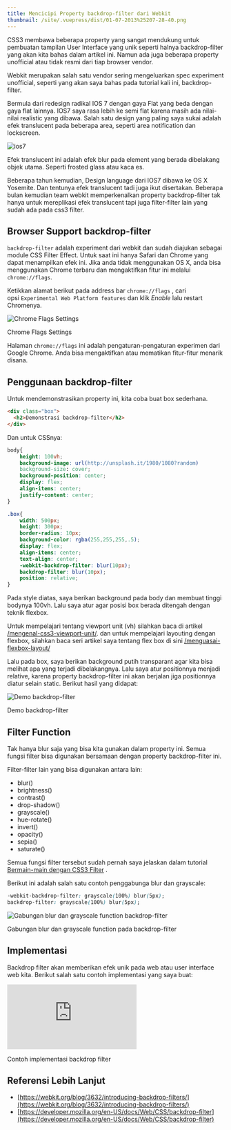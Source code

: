 ```yaml
---
title: Mencicipi Property backdrop-filter dari Webkit
thumbnail: /site/.vuepress/dist/01-07-2013%25207-28-40.png
---
```


CSS3 membawa beberapa property yang sangat mendukung untuk pembuatan tampilan User Interface yang unik seperti halnya backdrop-filter yang akan kita bahas dalam artikel ini. Namun ada juga beberapa property unofficial atau tidak resmi dari tiap browser vendor.

Webkit merupakan salah satu vendor sering mengeluarkan spec experiment unofficial, seperti yang akan saya bahas pada tutorial kali ini, backdrop-filter.

Bermula dari redesign radikal IOS 7 dengan gaya Flat yang beda dengan gaya flat lainnya. IOS7 saya rasa lebih ke semi flat karena masih ada nilai-nilai realistic yang dibawa. Salah satu design yang paling saya sukai adalah efek translucent pada beberapa area, seperti area notification dan lockscreen.

![ios7](/assets/img/ios7.jpg)

Efek translucent ini adalah efek blur pada element yang berada dibelakang objek utama. Seperti frosted glass atau kaca es.

Beberapa tahun kemudian, Design language dari IOS7 dibawa ke OS X Yosemite. Dan tentunya efek translucent tadi juga ikut disertakan. Beberapa bulan kemudian team webkit memperkenalkan property backdrop-filter tak hanya untuk mereplikasi efek translucent tapi juga filter-filter lain yang sudah ada pada css3 filter.

## Browser Support backdrop-filter

`backdrop-filter` adalah experiment dari webkit dan sudah diajukan sebagai module CSS Filter Effect. Untuk saat ini hanya Safari dan Chrome yang dapat menampilkan efek ini. Jika anda tidak menggunakan OS X, anda bisa menggunakan Chrome terbaru dan mengaktifkan fitur ini melalui `chrome://flags`.

Ketikkan alamat berikut pada address bar `chrome://flags` , cari opsi `Experimental Web Platform features` dan klik _Enable_ lalu restart Chromenya.

![Chrome Flags Settings](/assets/img/Screen-Shot-2016-05-25-at-10.17.28.png)

Chrome Flags Settings

Halaman `chrome://flags` ini adalah pengaturan-pengaturan experimen dari Google Chrome. Anda bisa mengaktifkan atau mematikan fitur-fitur menarik disana.

## Penggunaan backdrop-filter

Untuk mendemonstrasikan property ini, kita coba buat box sederhana.

```html
<div class="box">
  <h2>Demonstrasi backdrop-filter</h2>
</div>
```

Dan untuk CSSnya:

```css
body{
    height: 100vh;
    background-image: url(http://unsplash.it/1980/1080?random)
    background-size: cover;
    background-position: center;
    display: flex;
    align-items: center;
    justify-content: center;
}

.box{
    width: 500px;
    height: 300px;
    border-radius: 10px;
    background-color: rgba(255,255,255,.5);
    display: flex;
    align-items: center;
    text-align: center;
    -webkit-backdrop-filter: blur(10px);
    backdrop-filter: blur(10px);
    position: relative;
}
```

Pada style diatas, saya berikan background pada body dan membuat tinggi bodynya 100vh. Lalu saya atur agar posisi box berada ditengah dengan teknik flexbox.

Untuk mempelajari tentang viewport unit (vh) silahkan baca di artikel [/mengenal-css3-viewport-unit/](/mengenal-css3-viewport-unit/). dan untuk mempelajari layouting dengan flexbox, silahkan baca seri artikel saya tentang flex box di sini [/menguasai-flexbox-layout/](/menguasai-flexbox-layout/)

Lalu pada box, saya berikan background putih transparant agar kita bisa melihat apa yang terjadi dibelakangnya. Lalu saya atur positionnya menjadi relative, karena property backdrop-filter ini akan berjalan jiga positionnya diatur selain static. Berikut hasil yang didapat:

![Demo backdrop-filter](/assets/img/preview-1.png)

Demo backdrop-filter

## Filter Function

Tak hanya blur saja yang bisa kita gunakan dalam property ini. Semua fungsi filter bisa digunakan bersamaan dengan property backdrop-filter ini.

Filter-filter lain yang bisa digunakan antara lain:

- blur()
- brightness()
- contrast()
- drop-shadow()
- grayscale()
- hue-rotate()
- invert()
- opacity()
- sepia()
- saturate()

Semua fungsi filter tersebut sudah pernah saya jelaskan dalam tutorial [Bermain-main dengan CSS3 Filter](/bermain-main-dengan-css3-filter/) .

Berikut ini adalah salah satu contoh penggabunga blur dan grayscale:

```css
-webkit-backdrop-filter: grayscale(100%) blur(5px);
backdrop-filter: grayscale(100%) blur(5px);
```

![Gabungan blur dan grayscale function backdrop-filter](/assets/img/preview-2.png)

Gabungan blur dan grayscale function pada backdrop-filter

## Implementasi

Backdrop filter akan memberikan efek unik pada web atau user interface web kita. Berikut salah satu contoh implementasi yang saya buat:

<div class="codepen-iframe">
  <iframe src="https://codepen.io/ariona/embed/ONKpqb/" frameborder="0"></iframe>
</div>


Contoh implementasi backdrop filter

## Referensi Lebih Lanjut

- [https://webkit.org/blog/3632/introducing-backdrop-filters/](https://webkit.org/blog/3632/introducing-backdrop-filters/)
- [https://developer.mozilla.org/en-US/docs/Web/CSS/backdrop-filter](https://developer.mozilla.org/en-US/docs/Web/CSS/backdrop-filter)
